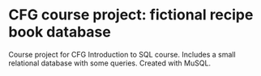 # CFG course project: fictional recipe book database
Course project for CFG Introduction to SQL course. Includes a small relational database with some queries.
Created with MuSQL.
